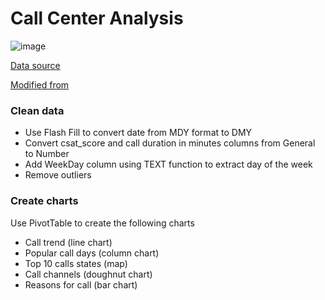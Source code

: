 # Call Center Analysis
![image](https://github.com/turtledxdy/call-center-dataset/assets/137591228/fcd8510c-1879-401a-ae0a-3a13b5e8ede8)

[Data source](https://www.kaggle.com/datasets/mesumraza/real-world-fake-dataset-for-practice)

[Modified from](https://medium.com/@Armonia1999/data-analysis-project-excel-dashboard-10c6160f2dbe)
### Clean data
-	Use Flash Fill to convert date from MDY format to DMY
-	Convert csat_score and call duration in minutes columns from General to Number
-	Add WeekDay column using TEXT function to extract day of the week
-	Remove outliers
### Create charts
Use PivotTable to create the following charts
- Call trend (line chart)
- Popular call days (column chart)
- Top 10 calls states (map)
- Call channels (doughnut chart)
- Reasons for call (bar chart)
